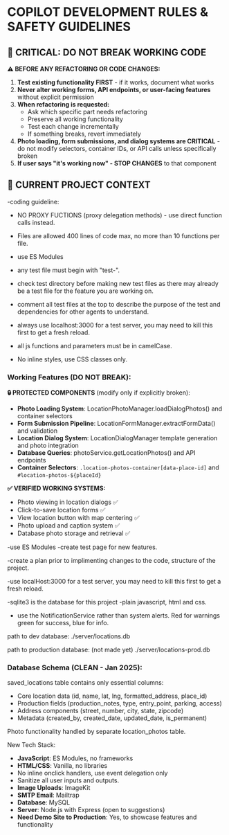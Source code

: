# COPILOT DEVELOPMENT RULES & SAFETY GUIDELINES

## 🚨 CRITICAL: DO NOT BREAK WORKING CODE
**⚠️ BEFORE ANY REFACTORING OR CODE CHANGES:**
1. **Test existing functionality FIRST** - if it works, document what works
2. **Never alter working forms, API endpoints, or user-facing features** without explicit permission
3. **When refactoring is requested:**
   - Ask which specific part needs refactoring
   - Preserve all working functionality
   - Test each change incrementally
   - If something breaks, revert immediately
4. **Photo loading, form submissions, and dialog systems are CRITICAL** - do not modify selectors, container IDs, or API calls unless specifically broken
5. **If user says "it's working now" - STOP CHANGES** to that component

## 🎯 CURRENT PROJECT CONTEXT
-coding guideline:
- NO PROXY FUCTIONS (proxy delegation methods) - use direct function calls instead.
- Files are allowed 400 lines of code max, no more than 10 functions per file.
- use ES Modules 

- any test file must begin with "test-".
- check test directory before making new test files as there may already be a test file for the feature you are working on.
- comment all test files at the top to describe the purpose of the test and dependencies for other agents to understand.

- always use localhost:3000 for a test server, you may need to kill this first to get a fresh reload.

- all js functions and parameters must be in camelCase.

- No inline styles, use CSS classes only.

### Working Features (DO NOT BREAK):
**🔒 PROTECTED COMPONENTS** (modify only if explicitly broken):
- **Photo Loading System**: LocationPhotoManager.loadDialogPhotos() and container selectors
- **Form Submission Pipeline**: LocationFormManager.extractFormData() and validation
- **Location Dialog System**: LocationDialogManager template generation and photo integration
- **Database Queries**: photoService.getLocationPhotos() and API endpoints
- **Container Selectors**: `.location-photos-container[data-place-id]` and `#location-photos-${placeId}`

**✅ VERIFIED WORKING SYSTEMS:**
- Photo viewing in location dialogs ✅
- Click-to-save location forms ✅  
- View location button with map centering ✅
- Photo upload and caption system ✅
- Database photo storage and retrieval ✅

-use ES Modules
-create test page for new features. 

-create a plan prior to implimenting changes to the code, structure of the project. 

-use localHost:3000 for a test server, you may need to kill this first to get a fresh reload. 

-sqlite3 is the database for this project
-plain javascript, html and css.

- use the NotificationService rather than system alerts. Red for warnings green for success, blue for info. 

path to dev database:
./server/locations.db

path to production database: (not made yet)
./server/locations-prod.db

### Database Schema (CLEAN - Jan 2025):
saved_locations table contains only essential columns:
- Core location data (id, name, lat, lng, formatted_address, place_id)
- Production fields (production_notes, type, entry_point, parking, access)
- Address components (street, number, city, state, zipcode)
- Metadata (created_by, created_date, updated_date, is_permanent)

Photo functionality handled by separate location_photos table.


New Tech Stack:
- **JavaScript**: ES Modules, no frameworks
- **HTML/CSS**: Vanilla, no libraries
- No inline onclick handlers, use event delegation only
- Sanitize all user inputs and outputs.
- **Image Uploads**: ImageKit
- **SMTP Email**: Mailtrap
- **Database**: MySQL
- **Server**: Node.js with Express (open to suggestions)
- **Need Demo Site to Production**: Yes, to showcase features and functionality